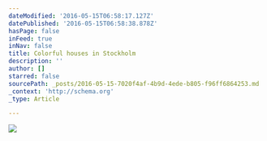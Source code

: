 ```yaml
---
dateModified: '2016-05-15T06:58:17.127Z'
datePublished: '2016-05-15T06:58:38.878Z'
hasPage: false
inFeed: true
inNav: false
title: Colorful houses in Stockholm
description: ''
author: []
starred: false
sourcePath: _posts/2016-05-15-7020f4af-4b9d-4ede-b805-f96ff6864253.md
_context: 'http://schema.org'
_type: Article

---
```

![](https://the-grid-user-content.s3-us-west-2.amazonaws.com/f4098414-c240-466d-ab09-84757fa32fb3.jpg)